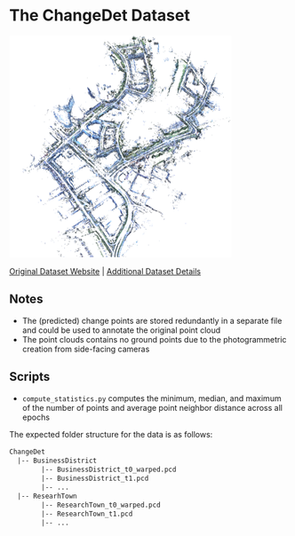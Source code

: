# The ChangeDet Dataset

<img src=./../../images/ChangeDet.png width="400"/>

[Original Dataset Website](https://yewzijian.github.io/ChangeDet) | [Additional Dataset Details](https://hpicgs.github.io/multi-temporal-point-cloud-datasets-survey/details/ChangeDet)

## Notes
  - The (predicted) change points are stored redundantly in a separate file and could be used to annotate the original point cloud
  - The point clouds contains no ground points due to the photogrammetric creation from side-facing cameras


## Scripts
* `compute_statistics.py` computes the minimum, median, and maximum of the number of points and average point neighbor distance across all epochs

The expected folder structure for the data is as follows:

```
ChangeDet
  |-- BusinessDistrict
        |-- BusinessDistrict_t0_warped.pcd
        |-- BusinessDistrict_t1.pcd
        |-- ...
  |-- ResearhTown
        |-- ResearchTown_t0_warped.pcd
        |-- ResearchTown_t1.pcd
        |-- ...
```